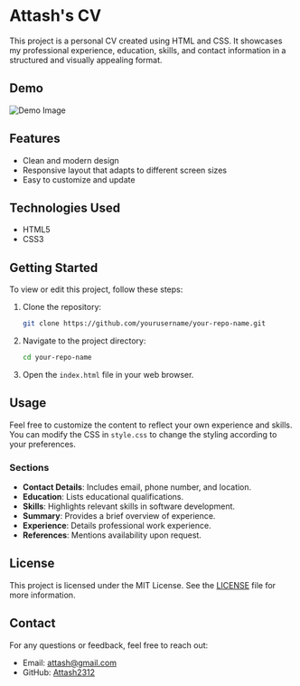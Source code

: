# Attash's CV

This project is a personal CV created using HTML and CSS. It showcases my professional experience, education, skills, and contact information in a structured and visually appealing format.

## Demo

![Demo Image](path/to/your/demo-image.png) <!-- Replace with a path to a screenshot of your CV -->

## Features

- Clean and modern design
- Responsive layout that adapts to different screen sizes
- Easy to customize and update

## Technologies Used

- HTML5
- CSS3

## Getting Started

To view or edit this project, follow these steps:

1. Clone the repository:
   ```bash
   git clone https://github.com/yourusername/your-repo-name.git
   ```
2. Navigate to the project directory:
   ```bash
   cd your-repo-name
   ```
3. Open the `index.html` file in your web browser.

## Usage

Feel free to customize the content to reflect your own experience and skills. You can modify the CSS in `style.css` to change the styling according to your preferences.

### Sections

- **Contact Details**: Includes email, phone number, and location.
- **Education**: Lists educational qualifications.
- **Skills**: Highlights relevant skills in software development.
- **Summary**: Provides a brief overview of experience.
- **Experience**: Details professional work experience.
- **References**: Mentions availability upon request.

## License

This project is licensed under the MIT License. See the [LICENSE](LICENSE) file for more information.

## Contact

For any questions or feedback, feel free to reach out:

- Email: attash@gmail.com
- GitHub: [Attash2312](https://github.com/Attash2312)